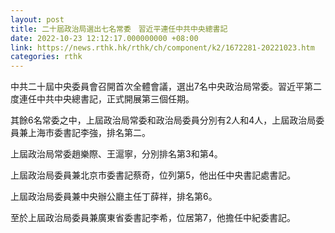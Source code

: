 ```yaml
---
layout: post
title: 二十屆政治局選出七名常委　習近平連任中共中央總書記
date: 2022-10-23 12:12:17.000000000 +08:00
link: https://news.rthk.hk/rthk/ch/component/k2/1672281-20221023.htm
categories: rthk
---
```


中共二十屆中央委員會召開首次全體會議，選出7名中央政治局常委。習近平第二度連任中共中央總書記，正式開展第三個任期。

其餘6名常委之中，上屆政治局常委和政治局委員分別有2人和4人，上屆政治局委員兼上海市委書記李強，排名第二。

上屆政治局常委趙樂際、王滬寧，分別排名第3和第4。

上屆政治局委員兼北京市委書記蔡奇，位列第5，他出任中央書記處書記。

上屆政治局委員兼中央辦公廳主任丁薛祥，排名第6。

至於上屆政治局委員兼廣東省委書記李希，位居第7，他擔任中紀委書記。
